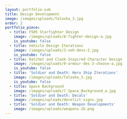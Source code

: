 ```yaml
---
layout: portfolio-sub
title: Design Development
image: /images/uploads/Talovka_3.jpg
order: 2
portfolio_piece:
  - title: F505 Starfighter Design
    image: /images/uploads/8-fighter-design-a.jpg
    is_youtube: false
  - title: Vehicle Design Iterations
    image: /images/uploads/3-veh-devs-2.jpg
    is_youtube: false
  - title: Ratchet and Clank-Inspired Character Design
    image: /images/uploads/9-armour-des-3-choose-a.jpg
    is_youtube: false
  - title: 'Soldier and Death: Hero Ship Iterations'
    image: /images/uploads/Talovka_3.jpg
    is_youtube: false
  - title: Space Background
    image: /images/uploads/7_Space_Background_a.jpg
  - title: 'Soldier and Death: Decals'
    image: /images/uploads/derelict-signs.jpg
  - title: 'Soldier and Death: Weapon Developments'
    image: /images/uploads/weapons-2b.png
---
```



